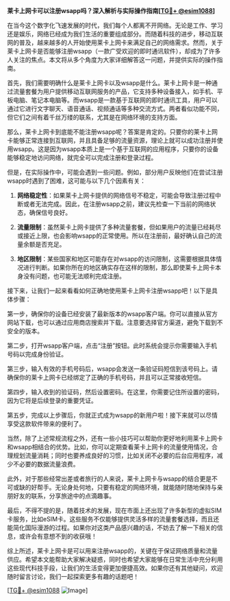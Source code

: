 **莱卡上网卡可以注册wsapp吗？深入解析与实际操作指南[[TG💪+ @esim1088](https://t.me/s/esim1088)]**

在当今这个数字化飞速发展的时代，我们每个人都离不开网络。无论是工作、学习还是娱乐，网络已经成为我们生活的重要组成部分。而随着科技的进步，移动互联网的普及，越来越多的人开始使用莱卡上网卡来满足自己的网络需求。然而，关于莱卡上网卡是否能够注册wsapp（一款广受欢迎的即时通讯软件），却成为了许多人关注的焦点。本文将从多个角度为大家详细解答这一问题，并提供实际的操作指南。

首先，我们需要明确什么是莱卡上网卡以及wsapp是什么。莱卡上网卡是一种通过流量套餐为用户提供移动互联网服务的产品，它支持多种设备接入，如手机、平板电脑、笔记本电脑等。而wsapp是一款基于互联网的即时通讯工具，用户可以通过它进行文字聊天、语音通话、视频通话等多种交流方式。两者看似功能不同，但它们之间有着千丝万缕的联系，尤其是在网络环境的支持方面。

那么，莱卡上网卡到底能不能注册wsapp呢？答案是肯定的。只要你的莱卡上网卡能够正常连接到互联网，并且具备足够的流量资源，理论上就可以成功注册并使用wsapp。这是因为wsapp本质上是一个基于互联网的应用程序，只要你的设备能够稳定地访问网络，就完全可以完成注册和登录过程。

但是，在实际操作中，可能会遇到一些问题。例如，部分用户反映他们在尝试注册wsapp时遇到了困难，这可能与以下几个因素有关：

1. **网络稳定性**：如果莱卡上网卡提供的网络信号不稳定，可能会导致注册过程中断或者无法完成。因此，在注册wsapp之前，建议先检查一下当前的网络状态，确保信号良好。

2. **流量限制**：虽然莱卡上网卡提供了多种流量套餐，但如果用户的流量已经耗尽或接近上限，也会影响wsapp的正常使用。所以在注册前，最好确认自己的流量余额是否充足。

3. **地区限制**：某些国家和地区可能存在对wsapp的访问限制，这需要根据具体情况进行判断。如果你所在的地区确实存在这样的限制，那么即使莱卡上网卡本身没有问题，也可能无法顺利完成注册。

接下来，让我们一起来看看如何正确地使用莱卡上网卡注册wsapp吧！以下是具体步骤：

第一步，确保你的设备已经安装了最新版本的wsapp客户端。你可以直接从官方网站下载，也可以通过应用商店搜索并下载。注意要选择官方渠道，避免下载到不安全的版本。

第二步，打开wsapp客户端，点击“注册”按钮。此时系统会提示你需要输入手机号码以完成身份验证。

第三步，输入有效的手机号码后，wsapp会发送一条验证码短信到该号码上。请确保你的莱卡上网卡已经绑定了正确的手机号码，并且可以正常接收短信。

第四步，输入收到的验证码，然后设置密码。在这里，你需要记住所设置的密码，因为它将是后续登录的重要凭证。

第五步，完成以上步骤后，你就正式成为wsapp的新用户啦！接下来就可以尽情享受这款软件带来的便利了。

当然，除了上述常规流程之外，还有一些小技巧可以帮助你更好地利用莱卡上网卡和wsapp相结合的优势。比如，你可以定期查看莱卡上网卡的流量使用情况，合理规划流量消耗；同时也要养成良好的习惯，比如关闭不必要的后台应用程序，减少不必要的数据流量浪费。

此外，对于那些经常出差或者旅行的人来说，莱卡上网卡与wsapp的结合更是不可或缺的好帮手。无论身处何地，只要有稳定的网络环境，就能随时随地保持与亲朋好友的联系，分享旅途中的点滴趣事。

最后，不得不提的是，随着技术的发展，现在市面上还出现了许多新型的虚拟SIM卡服务，比如eSIM卡。这些服务不仅能够提供灵活多样的流量套餐选择，而且还能简化国际漫游的过程。如果你对这类产品感兴趣的话，不妨去了解一下相关的信息，或许会有意想不到的收获哦！

综上所述，莱卡上网卡是可以用来注册wsapp的，关键在于保证网络质量和流量供应。希望本文能帮助大家解决疑惑，同时也希望大家能够在日常生活中充分利用这些现代科技手段，让我们的生活变得更加便捷高效。如果你还有其他疑问，欢迎随时留言讨论，我们一起探索更多有趣的话题吧！

[[TG💪+ @esim1088](https://t.me/s/esim1088) ![Image](https://i.postimg.cc/4NQfJmqS/Snipaste-2025-05-13-00-14-12.png)]
